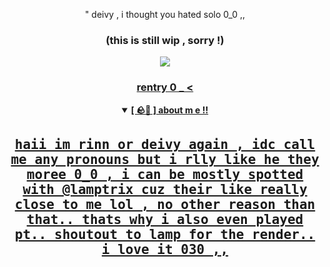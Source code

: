 
<p align="center"> " deivy , i thought  you hated solo 0_0 ,, </p>
 <h3 align="center"> (this is still wip , sorry !) </h3>
<div align="center">


![](https://pbs.twimg.com/media/GvEytQkaIAAv1pY?format=jpg&name=large)

<h3 align="center">

<a href="https://rentry.co/deivydoestuts33"><b>rentry 0 _ < </h3>
<div align="center">


<details open>
<summary>[ 🪨🏮 ] about m e !! </summary>
<div>
<samp>
<h2 align="center"> haii im rinn or deivy again , idc call me any pronouns but i rlly like he they moree 0_0 , i can be mostly spotted with @lamptrix cuz their like really close to me lol , no other reason than that.. thats why i also even played pt.. shoutout to lamp for the render.. i love it 030 ,, </h2>
</samp>
</div>

